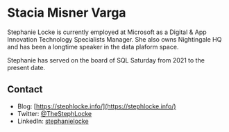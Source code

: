 # Stacia Misner Varga
Stephanie Locke is currently employed at Microsoft as a Digital & App Innovation Technology Specialists Manager. She also owns Nightingale HQ and has been a longtime speaker in the data plaform space.

Stephanie has served on the board of SQL Saturday from 2021 to the present date.

## Contact
- Blog: [https://stephlocke.info/](https://stephlocke.info/)
- Twitter: [@TheStephLocke](https://twitter.com/TheStephLocke)
- LinkedIn: [stephanielocke](https://www.linkedin.com/in/stephanielocke/)
